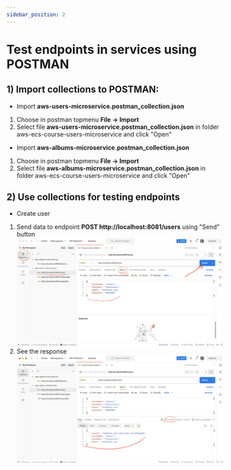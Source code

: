 ```yaml
---
sidebar_position: 2
---
```


# Test endpoints in services using POSTMAN


## 1) Import collections to POSTMAN:

- Import **aws-users-microservice.postman_collection.json**

1. Choose in postman topmenu **File -> Import**
2. Select file **aws-users-microservice.postman_collection.json** in folder aws-ecs-course-users-microservice and click "Open"


- Import **aws-albums-microservice.postman_collection.json**

1. Choose in postman topmenu **File -> Import**
2. Select file **aws-albums-microservice.postman_collection.json** in folder aws-ecs-course-users-microservice and click "Open"

## 2) Use collections for testing endpoints

- Create user
1. Send data to endpoint **POST http://localhost:8081/users** using "Send" button
![](./img/postman-create-user.png)
2. See the response
![](./img/postman-create-user-response.png)